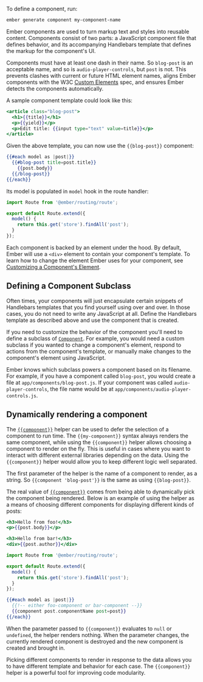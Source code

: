 To define a component, run:

```bash
ember generate component my-component-name
```

Ember components are used to turn markup text and styles into reusable content.
Components consist of two parts: a JavaScript component file that defines behavior, and its accompanying Handlebars template that defines the markup for the component's UI.

Components must have at least one dash in their name. So `blog-post` is an acceptable
name, and so is `audio-player-controls`, but `post` is not. This prevents clashes with
current or future HTML element names, aligns Ember components with the W3C [Custom
Elements](https://dvcs.w3.org/hg/webcomponents/raw-file/tip/spec/custom/index.html)
spec, and ensures Ember detects the components automatically.

A sample component template could look like this:

```handlebars {data-filename=app/templates/components/blog-post.hbs}
<article class="blog-post">
  <h1>{{title}}</h1>
  <p>{{yield}}</p>
  <p>Edit title: {{input type="text" value=title}}</p>
</article>
```

Given the above template, you can now use the `{{blog-post}}` component:

```handlebars {data-filename=app/templates/index.hbs}
{{#each model as |post|}}
  {{#blog-post title=post.title}}
    {{post.body}}
  {{/blog-post}}
{{/each}}
```

Its model is populated in `model` hook in the route handler:

```javascript {data-filename=app/routes/index.js}
import Route from '@ember/routing/route';

export default Route.extend({
  model() {
    return this.get('store').findAll('post');
  }
});
```

Each component is backed by an element under the hood. By default,
Ember will use a `<div>` element to contain your component's template.
To learn how to change the element Ember uses for your component, see
[Customizing a Component's
Element](./customizing-a-components-element/).


## Defining a Component Subclass

Often times, your components will just encapsulate certain snippets of
Handlebars templates that you find yourself using over and over. In
those cases, you do not need to write any JavaScript at all. Define
the Handlebars template as described above and use the component that is
created.

If you need to customize the behavior of the component you'll
need to define a subclass of [`Component`](https://api.emberjs.com/ember/release/classes/Component). For example, you would
need a custom subclass if you wanted to change a component's element,
respond to actions from the component's template, or manually make
changes to the component's element using JavaScript.

Ember knows which subclass powers a component based on its filename. For
example, if you have a component called `blog-post`, you would create a
file at `app/components/blog-post.js`. If your component was called
`audio-player-controls`, the file name would be at
`app/components/audio-player-controls.js`.

## Dynamically rendering a component

The [`{{component}}`](https://api.emberjs.com/ember/release/classes/Ember.Templates.helpers/methods/component?anchor=component) helper can be used to defer the selection of a component to
run time. The `{{my-component}}` syntax always renders the same component,
while using the `{{component}}` helper allows choosing a component to render on
the fly. This is useful in cases where you want to interact with different
external libraries depending on the data. Using the `{{component}}` helper would
allow you to keep different logic well separated.

The first parameter of the helper is the name of a component to render, as a
string. So `{{component 'blog-post'}}` is the same as using `{{blog-post}}`.

The real value of [`{{component}}`](https://api.emberjs.com/ember/release/classes/Ember.Templates.helpers/methods/component?anchor=component) comes from being able to dynamically pick
the component being rendered. Below is an example of using the helper as a
means of choosing different components for displaying different kinds of posts:

```handlebars {data-filename=app/templates/components/foo-component.hbs}
<h3>Hello from foo!</h3>
<p>{{post.body}}</p>
```

```handlebars {data-filename=app/templates/components/bar-component.hbs}
<h3>Hello from bar!</h3>
<div>{{post.author}}</div>
```

```javascript {data-filename=app/routes/index.js}
import Route from '@ember/routing/route';

export default Route.extend({
  model() {
    return this.get('store').findAll('post');
  }
});
```

```handlebars {data-filename=app/templates/index.hbs}
{{#each model as |post|}}
  {{!-- either foo-component or bar-component --}}
  {{component post.componentName post=post}}
{{/each}}
```

When the parameter passed to `{{component}}` evaluates to `null` or `undefined`,
the helper renders nothing. When the parameter changes, the currently rendered
component is destroyed and the new component is created and brought in.

Picking different components to render in response to the data allows you to
have different template and behavior for each case. The `{{component}}` helper
is a powerful tool for improving code modularity.
